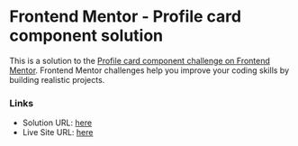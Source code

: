 # Frontend Mentor - Profile card component solution

This is a solution to the [Profile card component challenge on Frontend Mentor](https://www.frontendmentor.io/challenges/profile-card-component-cfArpWshJ). Frontend Mentor challenges help you improve your coding skills by building realistic projects. 

### Links

- Solution URL: [here](https://your-solution-url.com)
- Live Site URL: [here](https://your-live-site-url.com)

